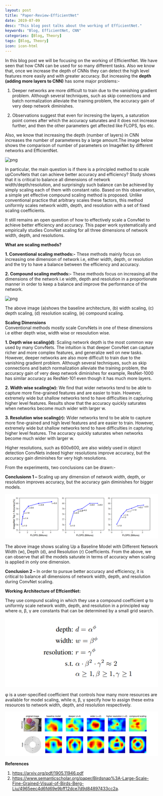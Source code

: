 ```yaml
---
layout: post
title: "Paper-Review-EfficientNet"
date: 2019-07-09
desc: "This blog post talks about the working of EfficientNet."
keywords: "Blog, EfficientNet, CNN"
categories: [Blog, Theory]
tags: [Blog, Theory]
icon: icon-html
---
```



In this blog post we will be focusing on the working of EfficientNet. We have seen that how CNN can be used for so many different tasks. Also we know that, once we increase the depth of CNNs they can detect the high level features more easily and with greater accuracy. But increasing the **depth (adding more layers to CNN)** has some major problems:-

1. Deeper networks are more difficult to train due to the vanishing gradient problem. Although several techniques, such as skip connections and batch normalization alleviate the training problem, the accuracy gain of very deep network diminishes.  

2. Observations suggest that even for incresing the layers, a saturation point comes after which the accuracy saturates and it does not increase further, and then the other parameters get affected like FLOPS, fps etc.  

Also, we know that increasing the depth (number of layers) in CNN increases the number of parameteres by a large amount.The image below shows the comparison of number of parameters on ImageNet by different networks and EfficientNet.

![png](https://raw.githubusercontent.com/krutikabapat/krutikabapat.github.io/master/_assets/param.png)

In particular, the main question is if there is a principled method to scale upConvNets that can achieve better accuracy and efficiency? Study shows that it is critical to balance all dimensions of network width/depth/resolution, and surprisingly such balance can be achieved by simply scaling each of them with constant ratio. Based on this observation, a simple yet effective compound scaling method is proposed. Unlike conventional practice that arbitrary scales these factors, this method uniformly scales network width, depth, and resolution with a set of fixed scaling coefficients.  

It still remains an open question of how to effectively scale a ConvNet to achieve better efficiency and accuracy. This paper  work systematically and empirically studies ConvNet scaling for all three dimensions of network width, depth, and resolutions.  


**What are scaling methods?**  

**1. Conventional scaling methods:-** These methods mainly focus on increasing one dimension of network i.e, either width, depth, or resolution and the try to have a balance between the efficiency and accuracy.  

**2. Compound scaling methods:-** These methods focus on increasing all the dimensions of the network i.e width, depth and resolution in a proportionate manner in order to keep a balance and improve the performance of the network.  

![png](https://raw.githubusercontent.com/krutikabapat/krutikabapat.github.io/master/assets/scaling.png)


The above image (a)shows the baseline architecture, (b) width scaling, (c) depth scaling, (d) resolution scaling, (e) compound scaling.  


**Scaling Dimensions**  
Conventional methods mostly scale ConvNets in one of these dimensions i.e either depth wise, width wise or resoulution wise.  

**1. Depth wise scaling(d)**: Scaling network depth is the most common way used by many ConvNets. The intuition is that deeper ConvNet can capture richer and more complex features, and generalize well on new tasks. However, deeper networks are also more difficult to train due to the vanishing gradient problem. Although several techniques, such as skip connections and batch normalization alleviate the training problem, the accuracy gain of very deep network diminishes for example, ResNet-1000 has similar accuracy as ResNet-101 even though it has much more layers.  

**2. Width wise scaling(w):** We find that wider networks tend to be able to capture more fine-grained features and are easier to train. However, extremely wide but shallow networks tend to have difficulties in capturing higher level features. Results show that the accuracy quickly saturates when networks become much wider with larger w.  

**3. Resolution wise scaling(r):** Wider networks tend to be able to capture more fine-grained and high level features and are easier to train. However, extremely wide but shallow networks tend to have difficulties in capturing higher level features. The accuracy quickly saturates when networks become much wider with larger w.  

Higher resolutions, such as 600x600, are also widely used in object detection ConvNets indeed higher resolutions improve accuracy, but the accuracy gain diminishes for very high resolutions. 

From the experiments, two conclusions can be drawn:-

**Conclusionn 1 –** Scaling up any dimension of network width, depth, or resolution improves accuracy, but the accuracy gain diminishes for bigger models.  

![png](https://raw.githubusercontent.com/krutikabapat/krutikabapat.github.io/master/assets/saturation.png)

The above image shows scaling Up a Baseline Model with Different Network Width (w), Depth (d), and Resolution (r) Coefficients. From the above, we can observe that all the models saturate in terms of accuracy when scaling is applied in only one dimension.  


**Conclusion 2 –** In order to pursue better accuracy and efficiency, it is critical to balance all dimensions of network width, depth, and resolution during ConvNet scaling.  


**Working Architecture of EffcientNet:**  

They use compund scaling in which they use a compound coefficient φ to uniformly scale network width, depth, and resolution in a principled way where α, β, γ are constants that can be determined by a small grid search.  


![png](https://raw.githubusercontent.com/krutikabapat/krutikabapat.github.io/master/assets/equation.png)

φ is a user-specified coefficient that controls how many more resources are available for model scaling, while α, β, γ specify how to assign these extra resources to network width, depth, and resolution respectively.  


![png](https://raw.githubusercontent.com/krutikabapat/krutikabapat.github.io/master/assets/result.png)



**References**  

1.  https://arxiv.org/pdf/1905.11946.pdf   
2.  https://www.semanticscholar.org/paper/Birdsnap%3A-Large-Scale-Fine-Grained-Visual-of-Birds-Berg-Liu/4965eec4d6fd69e9bff12dce7d9d84897433cc2a.  














